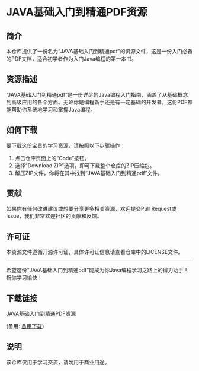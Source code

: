 # JAVA基础入门到精通PDF资源

## 简介
本仓库提供了一份名为“JAVA基础入门到精通pdf”的资源文件，这是一份入门必备的PDF文档，适合初学者作为入门Java编程的第一本书。

## 资源描述
“JAVA基础入门到精通pdf”是一份详尽的Java编程入门指南，涵盖了从基础概念到高级应用的各个方面。无论你是编程新手还是有一定基础的开发者，这份PDF都能帮助你系统地学习和掌握Java编程。

## 如何下载
要下载这份宝贵的学习资源，请按照以下步骤操作：

1. 点击仓库页面上的“Code”按钮。
2. 选择“Download ZIP”选项，即可下载整个仓库的ZIP压缩包。
3. 解压ZIP文件，你将在其中找到“JAVA基础入门到精通pdf”文件。

## 贡献
如果你有任何改进建议或想要分享更多相关资源，欢迎提交Pull Request或Issue，我们非常欢迎社区的贡献和反馈。

## 许可证
本资源文件遵循开源许可证，具体许可证信息请查看仓库中的LICENSE文件。

---

希望这份“JAVA基础入门到精通pdf”能成为你Java编程学习之路上的得力助手！祝你学习愉快！

## 下载链接
[JAVA基础入门到精通PDF资源](https://pan.quark.cn/s/7f98d5914f26) 

(备用: [备用下载](https://pan.baidu.com/s/1ayS7HRTQi2BZubeHqgTMJQ?pwd=1234))

## 说明

该仓库仅用于学习交流，请勿用于商业用途。
